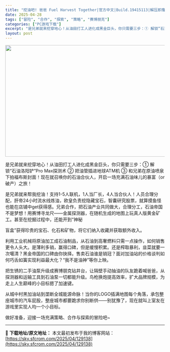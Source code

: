 ```yaml
---
title: "挖油吧! 爸爸 Fuel Harvest Together|官方中文|Build.19415113|解压即撸|"
date: 2025-04-28
tags: ["冒险", "合作", "探索", "策略", "赛博朋克"]
categories: ["PC游戏下载"]
excerpt: "是兄弟就来挖穿地心！从油田打工人进化成黑金巨头，你只需要三步：① 解锁“石油洛阳铲”Pro Max探测术 ② 把油管插进地球ATM机 ③ 和兄弟在原油喷泉下拍福布斯封面！现在就召唤你的石油合伙人，开启一场充满石油味儿的暴富（or破产）之旅！ 是兄弟就来帮我挖油！支持1-5人联机，1人当厂长，4人当合&hellip;"
layout: post
---
```


<img class="aligncenter size-full wp-image-129156" src="https://sky.sfcrom.com/wp-content/uploads/2025/04/2025042806465670.webp" alt="" width="616" height="353" />

是兄弟就来挖穿地心！从油田打工人进化成黑金巨头，你只需要三步：① 解锁“石油洛阳铲”Pro Max探测术 ② 把油管插进地球ATM机 ③ 和兄弟在原油喷泉下拍福布斯封面！现在就召唤你的石油合伙人，开启一场充满石油味儿的暴富（or破产）之旅！

是兄弟就来帮我挖油！支持1-5人联机，1人当厂长，4人当合伙人！人员合理分配，肝帝24小时流水线炼油，欧皇负责挖隐藏宝石，智囊研究股票，就算摸鱼怪也能在店铺中get获得感。兄弟合作，把石油产业共同做大，合理分工，石油帝国不是梦想！用赛博寻龙尺——金属探测器，在随机生成的地图上玩真人版黄金矿工。甚至在挖掘过程中，还能开到“神秘

盲盒”获得珍贵的宝石、化石和矿物，将它们纳入收藏并获取额外收入。

利用工业机械将原油加工成石油制品，从石油到高奢燃料只需一点操作，如何销售更令人头大。是薄利多销，赢得口碑，但是缓慢积累。还是榨取暴利，韭菜就要一次噶清？黑金帝国的口碑由你抉择。售卖石油谁是销冠？面对加油站的价格谈判如何巧舌如簧实现利益最大化？“我不是油神”等你上映。

把生锈的二手油泵升级成赛博朋克钻井台，让隔壁手动抽油的队友跪着喊爸爸，从探测器和运输工具到石油泵一切都能升级。鸟枪换炮提高效率，扩大品牌规模，为走上人生巅峰的小目标摁了加速键。

从城中村黑加油站到垄断全城能源命脉！当你的LOGO插满地图每个角落，承包整座城市的汽车屁股，整座城市都要跪求你别断供——别犹豫了，现在就叫上室友在游戏里实现人均一个小目标。

做好准备，迎接一场充满策略、合作与探索的冒险吧~

---
📖 **下载地址/原文地址：** 本文最初发布于我的博客网站：[https://sky.sfcrom.com/2025/04/129138](https://sky.sfcrom.com/2025/04/129138)
